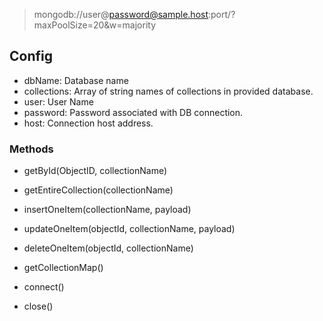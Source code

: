 
> mongodb://user@password@sample.host:port/?maxPoolSize=20&w=majority

## Config

- dbName: Database name
- collections: Array of string names of collections in provided database.
- user: User Name
- password: Password associated with DB connection.
- host: Connection host address.



### Methods

- getById(ObjectID, collectionName)

- getEntireCollection(collectionName)

- insertOneItem(collectionName, payload)

- updateOneItem(objectId, collectionName, payload)

- deleteOneItem(objectId, collectionName)

- getCollectionMap()

- connect()

- close()
